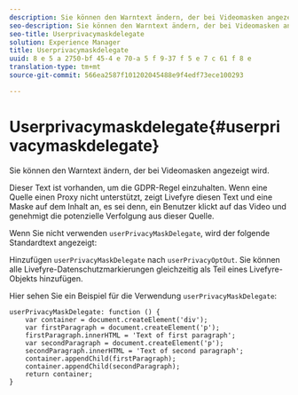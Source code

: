 ```yaml
---
description: Sie können den Warntext ändern, der bei Videomasken angezeigt wird.
seo-description: Sie können den Warntext ändern, der bei Videomasken angezeigt wird.
seo-title: Userprivacymaskdelegate
solution: Experience Manager
title: Userprivacymaskdelegate
uuid: 8 e 5 a 2750-bf 45-4 e 70-a 5 f 9-37 f 5 e 7 c 61 f 8 e
translation-type: tm+mt
source-git-commit: 566ea2587f101202045488e9f4edf73ece100293

---
```



# Userprivacymaskdelegate{#userprivacymaskdelegate}

Sie können den Warntext ändern, der bei Videomasken angezeigt wird.

Dieser Text ist vorhanden, um die GDPR-Regel einzuhalten. Wenn eine Quelle einen Proxy nicht unterstützt, zeigt Livefyre diesen Text und eine Maske auf dem Inhalt an, es sei denn, ein Benutzer klickt auf das Video und genehmigt die potenzielle Verfolgung aus dieser Quelle.

Wenn Sie nicht verwenden `userPrivacyMaskDelegate`, wird der folgende Standardtext angezeigt:

Hinzufügen `userPrivacyMaskDelegate` nach `userPrivacyOptOut`. Sie können alle Livefyre-Datenschutzmarkierungen gleichzeitig als Teil eines Livefyre-Objekts hinzufügen.

Hier sehen Sie ein Beispiel für die Verwendung `userPrivacyMaskDelegate`:

```
userPrivacyMaskDelegate: function () { 
    var container = document.createElement('div'); 
    var firstParagraph = document.createElement('p'); 
    firstParagraph.innerHTML = 'Text of first paragraph'; 
    var secondParagraph = document.createElement('p'); 
    secondParagraph.innerHTML = 'Text of second paragraph'; 
    container.appendChild(firstParagraph); 
    container.appendChild(secondParagraph); 
    return container; 
}
```
